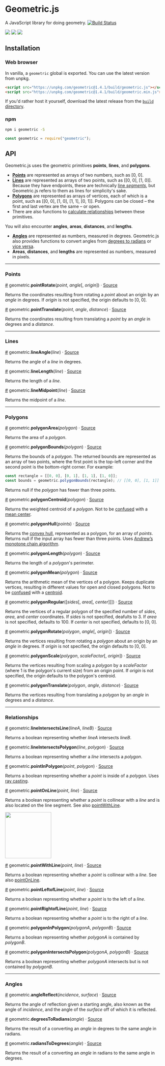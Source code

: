 # Geometric.js
A JavaScript library for doing geometry. [![Build Status](https://travis-ci.org/HarryStevens/geometric.svg?branch=master)](https://travis-ci.org/HarryStevens/geometric)

[<img src="https://raw.githubusercontent.com/HarryStevens/geometric/master/img/angle-thumb.png" />](https://bl.ocks.org/HarryStevens/5fe49df19892c04dfb9883c217571409)
[<img src="https://raw.githubusercontent.com/HarryStevens/geometric/master/img/length-thumb.png" />](https://bl.ocks.org/HarryStevens/c4eddfb97535e8e01643325cb43175ff)
[<img src="https://raw.githubusercontent.com/HarryStevens/geometric/master/img/centroid-thumb.png" />](https://bl.ocks.org/HarryStevens/37287b23b345f394f8276dc87a9c2bc6)

## Installation

### Web browser
In vanilla, a `geometric` global is exported. You can use the latest version from unpkg.
```html
<script src="https://unpkg.com/geometric@1.4.1/build/geometric.js"></script>
<script src="https://unpkg.com/geometric@1.4.1/build/geometric.min.js"></script>
```
If you'd rather host it yourself, download the latest release from the [`build` directory](https://github.com/HarryStevens/geometric/tree/master/build).

### npm

```bash
npm i geometric -S
```
```js
const geometric = require("geometric");
```

## API

Geometric.js uses the geometric primitives <b>points</b>, <b>lines</b>, and <b>polygons</b>.
* [<b>Points</b>](#points) are represented as arrays of two numbers, such as [0, 0].
* [<b>Lines</b>](#lines) are represented as arrays of two points, such as [[0, 0], [1, 0]]. Because they have endpoints, these are technically [line <em>segments</em>](https://www.mhschool.com/math/mathconnects/wa/assets/docs/394_397_wa_gr3_adllsn_onln.pdf), but Geometric.js refers to them as lines for simplicity's sake.
* [<b>Polygons</b>](#polygons) are represented as arrays of vertices, each of which is a point, such as [[0, 0], [1, 0], [1, 1], [0, 1]]. Polygons can be closed – the first and last vertex are the same – or open.
* There are also functions to [calculate relationships](#relationships) between these primitives.

You will also encounter <b>angles</b>, <b>areas</b>, <b>distances</b>, and <b>lengths</b>.
* [<b>Angles</b>](#angles) are represented as numbers, measured in degrees. Geometric.js also provides functions to convert angles from [degrees to radians](#degreesToRadians) or [vice versa](#radiansToDegrees).
* <b>Areas</b>, <b>distances</b>, and <b>lengths</b> are represented as numbers, measured in pixels.

<hr />

### <a name="points"></a>Points

<a name="pointRotate" href="#pointRotate">#</a> geometric.<b>pointRotate</b>(<em>point</em>, <em>angle</em>[, <em>origin</em>]) · [Source](https://github.com/HarryStevens/geometric/blob/master/src/points/pointRotate.js "Source")

Returns the coordinates resulting from rotating a <em>point</em> about an origin by an <em>angle</em> in degrees. If <em>origin</em> is not specified, the origin defaults to [0, 0].

<a name="pointTranslate" href="#pointTranslate">#</a> geometric.<b>pointTranslate</b>(<em>point</em>, <em>angle</em>, <em>distance</em>) · [Source](https://github.com/HarryStevens/geometric/blob/master/src/points/pointTranslate.js "Source")

Returns the coordinates resulting from translating a <em>point</em> by an <em>angle</em> in degrees and a <em>distance</em>.

<hr />

### <a name="lines"></a>Lines

<a name="lineAngle" href="#lineAngle">#</a> geometric.<b>lineAngle</b>(<em>line</em>) · [Source](https://github.com/HarryStevens/geometric/blob/master/src/lines/lineAngle.js "Source")

Returns the angle of a <em>line</em> in degrees.

<a name="lineLength" href="#lineLength">#</a> geometric.<b>lineLength</b>(<em>line</em>) · [Source](https://github.com/HarryStevens/geometric/blob/master/src/lines/lineLength.js "Source")

Returns the length of a <em>line</em>.

<a name="lineMidpoint" href="#lineMidpoint">#</a> geometric.<b>lineMidpoint</b>(<em>line</em>) · [Source](https://github.com/HarryStevens/geometric/blob/master/src/lines/lineMidpoint.js "Source")

Returns the midpoint of a <em>line</em>.

<hr />

### <a name="polygons"></a>Polygons

<a name="polygonArea" href="#polygonArea">#</a> geometric.<b>polygonArea</b>(<em>polygon</em>) · [Source](https://github.com/HarryStevens/geometric/blob/master/src/polygons/polygonArea.js "Source")

Returns the area of a <em>polygon</em>.

<a name="polygonBounds" href="#polygonBounds">#</a> geometric.<b>polygonBounds</b>(<em>polygon</em>) · [Source](https://github.com/HarryStevens/geometric/blob/master/src/polygons/polygonBounds.js "Source")

Returns the bounds of a <em>polygon</em>. The returned bounds are represented as an array of two points, where the first point is the top-left corner and the second point is the bottom-right corner. For example:

```js
const rectangle = [[0, 0], [0, 1], [1, 1], [1, 0]];
const bounds = geometric.polygonBounds(rectangle); // [[0, 0], [1, 1]]
```

Returns null if the <em>polygon</em> has fewer than three points.

<a name="polygonCentroid" href="#polygonCentroid">#</a> geometric.<b>polygonCentroid</b>(<em>polygon</em>) · [Source](https://github.com/HarryStevens/geometric/blob/master/src/polygons/polygonCentroid.js "Source")

Returns the weighted centroid of a <em>polygon</em>. Not to be [confused](https://github.com/Turfjs/turf/issues/334) with a [mean center](#polygonMean).

<a name="polygonHull" href="#polygonHull">#</a> geometric.<b>polygonHull</b>(<em>points</em>) · [Source](https://github.com/HarryStevens/geometric/blob/master/src/polygons/polygonHull.js "Source")

Returns the [convex hull](https://en.wikipedia.org/wiki/Convex_hull), represented as a polygon, for an array of <em>points</em>. Returns null if the input array has fewer than three points. Uses [Andrew’s monotone chain algorithm](https://en.wikibooks.org/wiki/Algorithm_Implementation/Geometry/Convex_hull/Monotone_chain#JavaScript).

<a name="polygonLength" href="#polygonLength">#</a> geometric.<b>polygonLength</b>(<em>polygon</em>) · [Source](https://github.com/HarryStevens/geometric/blob/master/src/polygons/polygonLength.js "Source")

Returns the length of a <em>polygon</em>'s perimeter.

<a name="polygonMean" href="#polygonMean">#</a> geometric.<b>polygonMean</b>(<em>polygon</em>) · [Source](https://github.com/HarryStevens/geometric/blob/master/src/polygons/polygonMean.js "Source")

Returns the arithmetic mean of the vertices of a polygon. Keeps duplicate vertices, resulting in different values for open and closed polygons. Not to be [confused](https://github.com/Turfjs/turf/issues/334) with a [centroid](#polygonCentroid).

<a name="polygonRegular" href="#polygonRegular">#</a> geometric.<b>polygonRegular</b>([<em>sides</em>[, <em>area</em>[, <em>center</em>]]]) · [Source](https://github.com/HarryStevens/geometric/blob/master/src/polygons/polygonRegular.js "Source")

Returns the vertices of a regular polygon of the specified number of <em>sides</em>, <em>area</em>, and <em>center</em> coordinates. If <em>sides</em> is not specified, deafults to 3. If <em>area</em> is not specified, defaults to 100. If <em>center</em> is not specified, defaults to [0, 0].

<a name="polygonRotate" href="#polygonRotate">#</a> geometric.<b>polygonRotate</b>(<em>polygon</em>, <em>angle</em>[, <em>origin</em>]) · [Source](https://github.com/HarryStevens/geometric/blob/master/src/polygons/polygonRotate.js "Source")

Returns the vertices resulting from rotating a <em>polygon</em> about an origin by an <em>angle</em> in degrees. If <em>origin</em> is not specified, the origin defaults to [0, 0].

<a name="polygonScale" href="#polygonScale">#</a> geometric.<b>polygonScale</b>(<em>polygon</em>, <em>scaleFactor</em>[, <em>origin</em>]) · [Source](https://github.com/HarryStevens/geometric/blob/master/src/polygons/polygonScale.js "Source")

Returns the vertices resulting from scaling a <em>polygon</em> by a <em>scaleFactor</em> (where 1 is the polygon's current size) from an origin point. If <em>origin</em> is not specified, the origin defaults to the polygon's centroid.

<a name="polygonTranslate" href="#polygonTranslate">#</a> geometric.<b>polygonTranslate</b>(<em>polygon</em>, <em>angle</em>, <em>distance</em>) · [Source](https://github.com/HarryStevens/geometric/blob/master/src/polygons/polygonTranslate.js "Source")

Returns the vertices resulting from translating a <em>polygon</em> by an <em>angle</em> in degrees and a <em>distance</em>.

<hr />

### <a name="relationships"></a>Relationships

<a name="lineIntersectsLine" href="#lineIntersectsLine">#</a> geometric.<b>lineIntersectsLine</b>(<em>lineA</em>, <em>lineB</em>) · [Source](https://github.com/HarryStevens/geometric/blob/master/src/relationships/lineIntersectsLine.js "Source")

Returns a boolean representing whether <em>lineA</em> intersects <em>lineB</em>.

<a name="lineIntersectsPolygon" href="#lineIntersectsPolygon">#</a> geometric.<b>lineIntersectsPolygon</b>(<em>line</em>, <em>polygon</em>) · [Source](https://github.com/HarryStevens/geometric/blob/master/src/relationships/lineIntersectsPolygon.js "Source")

Returns a boolean representing whether a <em>line</em> intersects a <em>polygon</em>.

<a name="pointInPolygon" href="#pointInPolygon">#</a> geometric.<b>pointInPolygon</b>(<em>point</em>, <em>polygon</em>) · [Source](https://github.com/HarryStevens/geometric/blob/master/src/relationships/pointInPolygon.js "Source")

Returns a boolean representing whether a <em>point</em> is inside of a <em>polygon</em>. Uses [ray casting](https://en.wikipedia.org/wiki/Point_in_polygon#Ray_casting_algorithm).

<a name="pointOnLine" href="#pointOnLine">#</a> geometric.<b>pointOnLine</b>(<em>point</em>, <em>line</em>) · [Source](https://github.com/HarryStevens/geometric/blob/master/src/relationships/pointOnLine.js#L17 "Source")

Returns a boolean representing whether a <em>point</em> is collinear with a <em>line</em> and is also located on the line segment. See also [pointWithLine](#pointWithLine).

[<img width="150" src="https://raw.githubusercontent.com/HarryStevens/geometric/master/img/point-on-with-line.png" />](https://observablehq.com/d/c463ce4b7cbcd048)

<a name="pointWithLine" href="#pointWithLine">#</a> geometric.<b>pointWithLine</b>(<em>point</em>, <em>line</em>) · [Source](https://github.com/HarryStevens/geometric/blob/master/src/relationships/pointWithLine.js#L21 "Source")

Returns a boolean representing whether a <em>point</em> is collinear with a <em>line</em>. See also [pointOnLine](#pointOnLine).

<a name="pointLeftofLine" href="#pointLeftofLine">#</a> geometric.<b>pointLeftofLine</b>(<em>point</em>, <em>line</em>) · [Source](https://github.com/HarryStevens/geometric/blob/master/src/relationships/pointOnLine.js#L9 "Source")

Returns a boolean representing whether a <em>point</em> is to the left of a <em>line</em>.

<a name="pointRightofLine" href="#pointRightofLine">#</a> geometric.<b>pointRightofLine</b>(<em>point</em>, <em>line</em>) · [Source](https://github.com/HarryStevens/geometric/blob/master/src/relationships/pointOnLine.js#L13 "Source")

Returns a boolean representing whether a <em>point</em> is to the right of a <em>line</em>.

<a name="polygonInPolygon" href="#polygonInPolygon">#</a> geometric.<b>polygonInPolygon</b>(<em>polygonA</em>, <em>polygonB</em>) · [Source](https://github.com/HarryStevens/geometric/blob/master/src/relationships/polygonInPolygon.js "Source")

Returns a boolean representing whether <em>polygonA</em> is contained by <em>polygonB</em>.

<a name="polygonIntersectsPolygon" href="#polygonIntersectsPolygon">#</a> geometric.<b>polygonIntersectsPolygon</b>(<em>polygonA</em>, <em>polygonB</em>) · [Source](https://github.com/HarryStevens/geometric/blob/master/src/relationships/polygonIntersectsPolygon.js "Source")

Returns a boolean representing whether <em>polygonA</em> intersects but is not contained by <em>polygonB</em>.

<hr />

### Angles

<a name="angleReflect" href="#angleReflect">#</a> geometric.<b>angleReflect</b>(<em>incidence</em>, <em>surface</em>) · [Source](https://github.com/HarryStevens/geometric/blob/master/src/angles/angleReflect.js "Source")

Returns the angle of reflection given a starting angle, also known as the angle of <em>incidence</em>, and the angle of the <em>surface</em> off of which it is reflected.

<a name="degreesToRadians" href="#degreesToRadians">#</a> geometric.<b>degreesToRadians</b>(<em>angle</em>) · [Source](https://github.com/HarryStevens/geometric/blob/master/src/utils/degreesToRadians.js "Source")

Returns the result of a converting an <em>angle</em> in degrees to the same angle in radians.

<a name="radiansToDegrees" href="#radiansToDegrees">#</a> geometric.<b>radiansToDegrees</b>(<em>angle</em>) · [Source](https://github.com/HarryStevens/geometric/blob/master/src/utils/radiansToDegrees.js "Source")

Returns the result of a converting an <em>angle</em> in radians to the same angle in degrees.